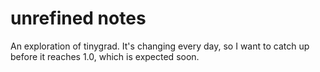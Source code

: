 # unrefined notes

An exploration of tinygrad. It's changing every day, so I want to catch up before it reaches 1.0, which is expected soon.

